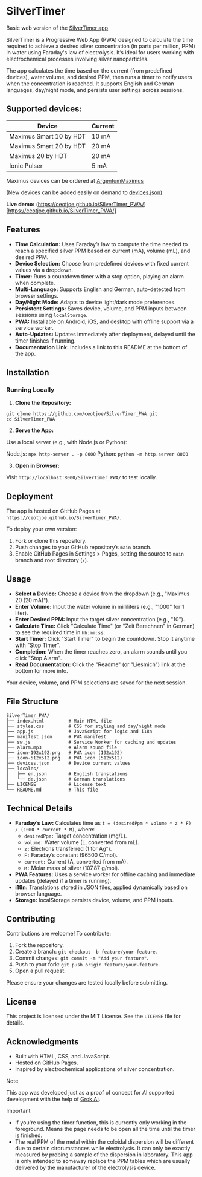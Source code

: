 # SilverTimer

Basic web version of the [SilverTimer app](https://www.holzapfel-online.de/silvertimer/)

SilverTimer is a Progressive Web App (PWA) designed to calculate the time required to achieve a desired silver concentration (in parts per million, PPM) in water using Faraday's law of electrolysis. It’s ideal for users working with electrochemical processes involving silver nanoparticles.

The app calculates the time based on the current (from predefined devices), water volume, and desired PPM, then runs a timer to notify users when the concentration is reached. It supports English and German languages, day/night mode, and persists user settings across sessions.

## Supported devices:
|Device|Current|
|---|---|
|Maximus Smart 10 by HDT|10 mA|
|Maximus Smart 20 by HDT|20 mA|
|Maximus 20 by HDT|20 mA|
|Ionic Pulser|5 mA|

Maximus devices can be ordered at [ArgentumMaximus](https://www.argentummaximus.de)

(New devices can be added easily on demand to [devices.json](devices.json))

**Live demo:** (https://ceotjoe.github.io/SilverTimer_PWA/)[https://ceotjoe.github.io/SilverTimer_PWA/]

## Features
- **Time Calculation:** Uses Faraday’s law to compute the time needed to reach a specified silver PPM based on current (mA), volume (mL), and desired PPM.
- **Device Selection:** Choose from predefined devices with fixed current values via a dropdown.
- **Timer:** Runs a countdown timer with a stop option, playing an alarm when complete.
- **Multi-Language:** Supports English and German, auto-detected from browser settings.
- **Day/Night Mode:** Adapts to device light/dark mode preferences.
- **Persistent Settings:** Saves device, volume, and PPM inputs between sessions using `localStorage`.
- **PWA:** Installable on Android, iOS, and desktop with offline support via a service worker.
- **Auto-Updates:** Updates immediately after deployment, delayed until the timer finishes if running.
- **Documentation Link:** Includes a link to this README at the bottom of the app.

## Installation
### Running Locally
1. **Clone the Repository:**

```
git clone https://github.com/ceotjoe/SilverTimer_PWA.git
cd SilverTimer_PWA
```

2. **Serve the App:**

Use a local server (e.g., with Node.js or Python):

Node.js: `npx http-server . -p 8000`
Python: `python -m http.server 8000`

3. **Open in Browser:**

Visit `http://localhost:8000/SilverTimer_PWA/` to test locally.

## Deployment
The app is hosted on GitHub Pages at `https://ceotjoe.github.io/SilverTimer_PWA/`. 

To deploy your own version:
1. Fork or clone this repository.
2. Push changes to your GitHub repository’s `main` branch.
3. Enable GitHub Pages in Settings > Pages, setting the source to `main` branch and root directory (`/`).

## Usage
- **Select a Device:** Choose a device from the dropdown (e.g., "Maximus 20 (20 mA)").
- **Enter Volume:** Input the water volume in milliliters (e.g., "1000" for 1 liter).
- **Enter Desired PPM:** Input the target silver concentration (e.g., "10").
- **Calculate Time:** Click "Calculate Time" (or "Zeit Berechnen" in German) to see the required time in `hh:mm:ss`.
- **Start Timer:** Click "Start Timer" to begin the countdown. Stop it anytime with "Stop Timer".
- **Completion:** When the timer reaches zero, an alarm sounds until you click "Stop Alarm".
- **Read Documentation:** Click the "Readme" (or "Liesmich") link at the bottom for more info.

Your device, volume, and PPM selections are saved for the next session.

## File Structure

```
SilverTimer_PWA/
├── index.html         # Main HTML file
├── styles.css         # CSS for styling and day/night mode
├── app.js             # JavaScript for logic and i18n
├── manifest.json      # PWA manifest
├── sw.js              # Service Worker for caching and updates
├── alarm.mp3          # Alarm sound file
├── icon-192x192.png   # PWA icon (192x192)
├── icon-512x512.png   # PWA icon (512x512)
├── devices.json       # Device current values
├── locales/
│   ├── en.json        # English translations
│   └── de.json        # German translations
├── LICENSE            # License text
└── README.md          # This file
```

## Technical Details

- **Faraday’s Law:** Calculates time as `t = (desiredPpm * volume * z * F) / (1000 * current * M)`, where:
  - `desiredPpm:` Target concentration (mg/L).
  - `volume:` Water volume (L, converted from mL).
  - `z:` Electrons transferred (1 for Ag⁺).
  - `F:` Faraday’s constant (96500 C/mol).
  - `current:` Current (A, converted from mA).
  - `M:` Molar mass of silver (107.87 g/mol).
- **PWA Features:** Uses a service worker for offline caching and immediate updates (delayed if a timer is running).
- **i18n:** Translations stored in JSON files, applied dynamically based on browser language.
- **Storage:** localStorage persists device, volume, and PPM inputs.

## Contributing

Contributions are welcome! To contribute:

1. Fork the repository.
2. Create a branch: `git checkout -b feature/your-feature`.
3. Commit changes: `git commit -m "Add your feature"`.
4. Push to your fork: `git push origin feature/your-feature`.
5. Open a pull request.

Please ensure your changes are tested locally before submitting.

## License
This project is licensed under the MIT License. See the `LICENSE` file for details.

## Acknowledgments
- Built with HTML, CSS, and JavaScript.
- Hosted on GitHub Pages.
- Inspired by electrochemical applications of silver concentration.

>[!NOTE]
>This app was developed just as a proof of concept for AI supported development with the help of [Grok AI](https://grok.com). 

>[!IMPORTANT]
>- If you're using the timer function, this is currently only working in the foreground. Means the page needs to be open all the time until the timer is finished.
>- The real PPM of the metal within the coloidal dispersion will be different due to certain circrumstances while electrolysis. It can only be exactly measured by probing a sample of the dispersion in laboratory. This app is only intended to someway replace the PPM tables which are usually delivered by the manufacturer of the electrolysis device.
